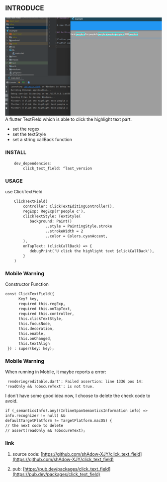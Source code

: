 ## INTRODUCE
 ![example](https://github.com/shAdow-XJY/click_text_field/blob/master/asset/example.png)
 A flutter TextField which is able to click the highlight text part.
 * set the regex
 * set the textStyle
 * set a string callBack function

### INSTALL

```
    dev_dependencies:
        click_text_field: ^last_version
```

### USAGE
use ClickTextField
```
    ClickTextField(
        controller: ClickTextEditingController(),
        regExp: RegExp(r'people c'),
        clickTextStyle: TextStyle(
           background: Paint()
                  ..style = PaintingStyle.stroke
                  ..strokeWidth = 2
                  ..color = Colors.cyanAccent,
        ),
        onTapText: (clickCallBack) => {
           debugPrint('U click the highlight text $clickCallBack'),
        }
    )
```

### Mobile Warning
Constructor Function
```
const ClickTextField({
      Key? key,
      required this.regExp,
      required this.onTapText,
      required this.controller,
      this.clickTextStyle,
      this.focusNode,
      this.decoration,
      this.enable,
      this.onChanged,
      this.textAlign
 }) : super(key: key);
```

### Mobile Warning
When running in Mobile, it maybe reports a error:
```
 rendering/editable.dart': Failed assertion: line 1336 pos 14: 'readOnly && !obscureText': is not true.
```
I don't have some good idea now, I choose to delete the check code to avoid.
```
if (_semanticsInfo!.any((InlineSpanSemanticsInformation info) => info.recognizer != null) &&
defaultTargetPlatform != TargetPlatform.macOS) {
// the next code to delete
// assert(readOnly && !obscureText);
```

### link
1. source code: [https://github.com/shAdow-XJY/click_text_field](https://github.com/shAdow-XJY/click_text_field)

2. pub: [https://pub.dev/packages/click_text_field](https://pub.dev/packages/click_text_field)